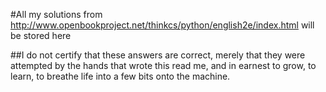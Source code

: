 #All my solutions from http://www.openbookproject.net/thinkcs/python/english2e/index.html will be stored here

##I do not certify that these answers are correct, merely that they were attempted by the hands that wrote this read me, and in earnest to grow, to learn, to breathe life into a few bits onto the machine.